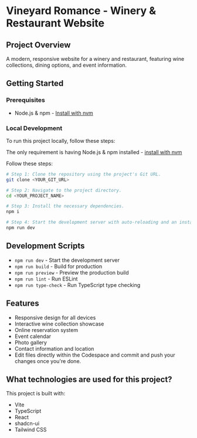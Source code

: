 # Vineyard Romance - Winery & Restaurant Website

## Project Overview

A modern, responsive website for a winery and restaurant, featuring wine collections, dining options, and event information.

## Getting Started

### Prerequisites

- Node.js & npm - [Install with nvm](https://github.com/nvm-sh/nvm#installing-and-updating)

### Local Development

To run this project locally, follow these steps:

The only requirement is having Node.js & npm installed - [install with nvm](https://github.com/nvm-sh/nvm#installing-and-updating)

Follow these steps:

```sh
# Step 1: Clone the repository using the project's Git URL.
git clone <YOUR_GIT_URL>

# Step 2: Navigate to the project directory.
cd <YOUR_PROJECT_NAME>

# Step 3: Install the necessary dependencies.
npm i

# Step 4: Start the development server with auto-reloading and an instant preview.
npm run dev
```

## Development Scripts

- `npm run dev` - Start the development server
- `npm run build` - Build for production
- `npm run preview` - Preview the production build
- `npm run lint` - Run ESLint
- `npm run type-check` - Run TypeScript type checking

## Features

- Responsive design for all devices
- Interactive wine collection showcase
- Online reservation system
- Event calendar
- Photo gallery
- Contact information and location
- Edit files directly within the Codespace and commit and push your changes once you're done.

## What technologies are used for this project?

This project is built with:

- Vite
- TypeScript
- React
- shadcn-ui
- Tailwind CSS